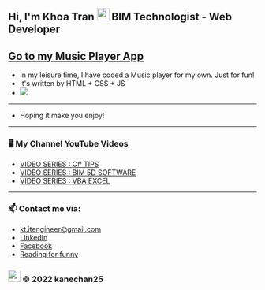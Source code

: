 ## Hi, I'm Khoa Tran <img src="https://media.giphy.com/media/hvRJCLFzcasrR4ia7z/giphy.gif" width="25px" height="25px">  BIM Technologist - Web Developer 
## <a href="https://kanechan25.github.io/musicplayer.github.io/" target="_blank" rel="noopener noreferrer" title="https://kanechan25.github.io/musicplayer.github.io/">Go to my Music Player App</a>
- In my leisure time, I have coded a Music player for my own. Just for fun!
- It's written by HTML + CSS + JS
- <img src="https://github.com/kanechan25/musicplayer.github.io/blob/main/img/music-player-demo.gif">
---
- Hoping it make you enjoy!
---

### 🖥 My Channel YouTube Videos

<!-- YOUTUBE:START -->
- [VIDEO SERIES : C# TIPS](https://www.youtube.com/watch?v=IXaVxcmtZks&t=90s&ab_channel=BIMProgress)
- [VIDEO SERIES : BIM 5D SOFTWARE](https://www.youtube.com/playlist?list=PLJPnxfYoe9IqRw9Rt-lozInuOH0PVOBKR)
- [VIDEO SERIES : VBA EXCEL](https://www.youtube.com/playlist?list=PLJPnxfYoe9IruY9Pfd7gx1d4PIVPR3hxq)
<!-- YOUTUBE:END -->

---

### 📫 Contact me via:
- kt.itengineer@gmail.com
- [LinkedIn](https://www.linkedin.com/in/khoatran2593/)
- [Facebook](https://www.facebook.com/khoa2425/)
- [Reading for funny](https://ngoatv.blogspot.com/)
### <img src="https://github.com/kanechan25/kanechan25/blob/main/img/interface/logo_transparent_ok.png" width="25px"> © 2022 kanechan25
